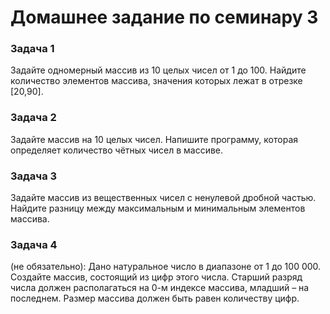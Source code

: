 # Домашнее задание по семинару 3

### Задача 1

Задайте одномерный массив из 10 целых чисел от 1 до 100. Найдите количество элементов массива, значения которых лежат в отрезке [20,90].

### Задача 2

Задайте массив на 10 целых чисел. Напишите программу, которая определяет количество чётных чисел в массиве.

### Задача 3

Задайте массив из вещественных чисел с ненулевой дробной частью. Найдите разницу между максимальным и минимальным элементов массива.

### Задача 4

(не обязательно): Дано натуральное число в диапазоне от 1 до 100 000. Создайте массив, состоящий из цифр этого числа. Старший разряд числа должен располагаться на 0-м индексе массива, младший – на последнем. Размер массива должен быть равен количеству цифр.
